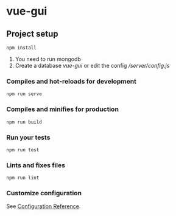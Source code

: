 # vue-gui

## Project setup
```
npm install
```

1) You need to run mongodb
2) Create a database *vue-gui* or edit the config */server/config.js*


### Compiles and hot-reloads for development
```
npm run serve
```

### Compiles and minifies for production
```
npm run build
```

### Run your tests
```
npm run test
```

### Lints and fixes files
```
npm run lint
```

### Customize configuration
See [Configuration Reference](https://cli.vuejs.org/config/).
